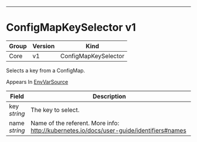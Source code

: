 

-----------
# ConfigMapKeySelector v1



Group        | Version     | Kind
------------ | ---------- | -----------
Core | v1 | ConfigMapKeySelector







Selects a key from a ConfigMap.

<aside class="notice">
Appears In <a href="#envvarsource-v1">EnvVarSource</a> </aside>

Field        | Description
------------ | -----------
key <br /> *string*  | The key to select.
name <br /> *string*  | Name of the referent. More info: http://kubernetes.io/docs/user-guide/identifiers#names






